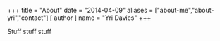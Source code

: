 +++
title = "About"
date = "2014-04-09"
aliases = ["about-me","about-yri","contact"]
[ author ]
  name = "Yri Davies"
+++

Stuff stuff stuff

